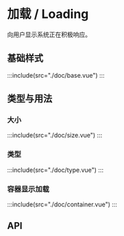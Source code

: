 # 加载 / Loading
向用户显示系统正在积极响应。

## 基础样式
:::include(src="./doc/base.vue")
::: 
<!-- >如果需要显示加载进度数值，可选用 [进度条/Progress](/components/progress) -->

## 类型与用法
### 大小
:::include(src="./doc/size.vue")
:::

### 类型
:::include(src="./doc/type.vue")
:::

### 容器显示加载
:::include(src="./doc/container.vue")
:::

## API
<api-doc name="Loading" :doc="require('./api.json')"></api-doc>
